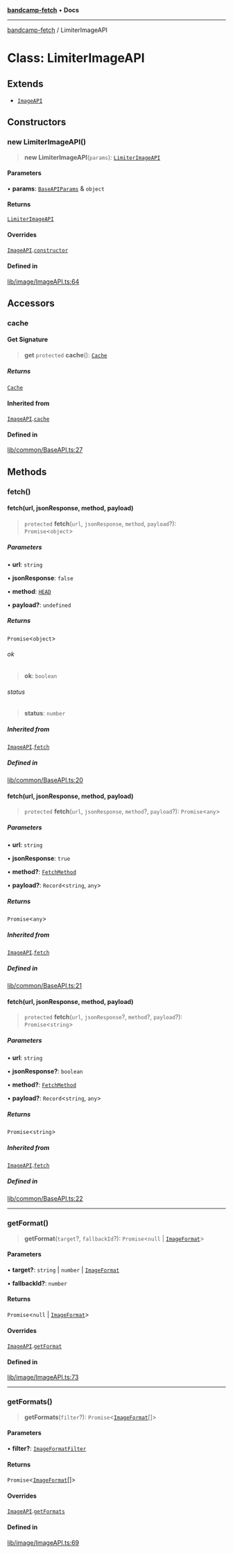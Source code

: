 [**bandcamp-fetch**](../README.md) • **Docs**

***

[bandcamp-fetch](../README.md) / LimiterImageAPI

# Class: LimiterImageAPI

## Extends

- [`ImageAPI`](ImageAPI.md)

## Constructors

### new LimiterImageAPI()

> **new LimiterImageAPI**(`params`): [`LimiterImageAPI`](LimiterImageAPI.md)

#### Parameters

• **params**: [`BaseAPIParams`](../interfaces/BaseAPIParams.md) & `object`

#### Returns

[`LimiterImageAPI`](LimiterImageAPI.md)

#### Overrides

[`ImageAPI`](ImageAPI.md).[`constructor`](ImageAPI.md#constructors)

#### Defined in

[lib/image/ImageAPI.ts:64](https://github.com/patrickkfkan/bandcamp-fetch/blob/e4cb82348d4aab387354625a2433077d57362f73/src/lib/image/ImageAPI.ts#L64)

## Accessors

### cache

#### Get Signature

> **get** `protected` **cache**(): [`Cache`](Cache.md)

##### Returns

[`Cache`](Cache.md)

#### Inherited from

[`ImageAPI`](ImageAPI.md).[`cache`](ImageAPI.md#cache)

#### Defined in

[lib/common/BaseAPI.ts:27](https://github.com/patrickkfkan/bandcamp-fetch/blob/e4cb82348d4aab387354625a2433077d57362f73/src/lib/common/BaseAPI.ts#L27)

## Methods

### fetch()

#### fetch(url, jsonResponse, method, payload)

> `protected` **fetch**(`url`, `jsonResponse`, `method`, `payload`?): `Promise`\<`object`\>

##### Parameters

• **url**: `string`

• **jsonResponse**: `false`

• **method**: [`HEAD`](../enumerations/FetchMethod.md#head)

• **payload?**: `undefined`

##### Returns

`Promise`\<`object`\>

###### ok

> **ok**: `boolean`

###### status

> **status**: `number`

##### Inherited from

[`ImageAPI`](ImageAPI.md).[`fetch`](ImageAPI.md#fetch)

##### Defined in

[lib/common/BaseAPI.ts:20](https://github.com/patrickkfkan/bandcamp-fetch/blob/e4cb82348d4aab387354625a2433077d57362f73/src/lib/common/BaseAPI.ts#L20)

#### fetch(url, jsonResponse, method, payload)

> `protected` **fetch**(`url`, `jsonResponse`, `method`?, `payload`?): `Promise`\<`any`\>

##### Parameters

• **url**: `string`

• **jsonResponse**: `true`

• **method?**: [`FetchMethod`](../enumerations/FetchMethod.md)

• **payload?**: `Record`\<`string`, `any`\>

##### Returns

`Promise`\<`any`\>

##### Inherited from

[`ImageAPI`](ImageAPI.md).[`fetch`](ImageAPI.md#fetch)

##### Defined in

[lib/common/BaseAPI.ts:21](https://github.com/patrickkfkan/bandcamp-fetch/blob/e4cb82348d4aab387354625a2433077d57362f73/src/lib/common/BaseAPI.ts#L21)

#### fetch(url, jsonResponse, method, payload)

> `protected` **fetch**(`url`, `jsonResponse`?, `method`?, `payload`?): `Promise`\<`string`\>

##### Parameters

• **url**: `string`

• **jsonResponse?**: `boolean`

• **method?**: [`FetchMethod`](../enumerations/FetchMethod.md)

• **payload?**: `Record`\<`string`, `any`\>

##### Returns

`Promise`\<`string`\>

##### Inherited from

[`ImageAPI`](ImageAPI.md).[`fetch`](ImageAPI.md#fetch)

##### Defined in

[lib/common/BaseAPI.ts:22](https://github.com/patrickkfkan/bandcamp-fetch/blob/e4cb82348d4aab387354625a2433077d57362f73/src/lib/common/BaseAPI.ts#L22)

***

### getFormat()

> **getFormat**(`target`?, `fallbackId`?): `Promise`\<`null` \| [`ImageFormat`](../interfaces/ImageFormat.md)\>

#### Parameters

• **target?**: `string` \| `number` \| [`ImageFormat`](../interfaces/ImageFormat.md)

• **fallbackId?**: `number`

#### Returns

`Promise`\<`null` \| [`ImageFormat`](../interfaces/ImageFormat.md)\>

#### Overrides

[`ImageAPI`](ImageAPI.md).[`getFormat`](ImageAPI.md#getformat)

#### Defined in

[lib/image/ImageAPI.ts:73](https://github.com/patrickkfkan/bandcamp-fetch/blob/e4cb82348d4aab387354625a2433077d57362f73/src/lib/image/ImageAPI.ts#L73)

***

### getFormats()

> **getFormats**(`filter`?): `Promise`\<[`ImageFormat`](../interfaces/ImageFormat.md)[]\>

#### Parameters

• **filter?**: [`ImageFormatFilter`](../enumerations/ImageFormatFilter.md)

#### Returns

`Promise`\<[`ImageFormat`](../interfaces/ImageFormat.md)[]\>

#### Overrides

[`ImageAPI`](ImageAPI.md).[`getFormats`](ImageAPI.md#getformats)

#### Defined in

[lib/image/ImageAPI.ts:69](https://github.com/patrickkfkan/bandcamp-fetch/blob/e4cb82348d4aab387354625a2433077d57362f73/src/lib/image/ImageAPI.ts#L69)

